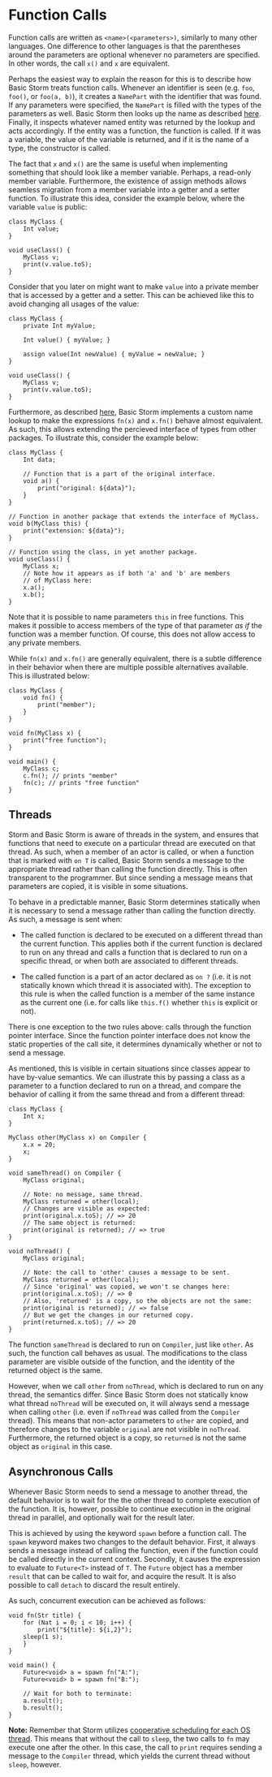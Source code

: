 Function Calls
==============

Function calls are written as `<name>(<parameters>)`, similarly to many other languages. One
difference to other languages is that the parentheses around the parameters are optional whenever no
parameters are specified. In other words, the call `x()` and `x` are equivalent.

Perhaps the easiest way to explain the reason for this is to describe how Basic Storm treats
function calls. Whenever an identifier is seen (e.g. `foo`, `foo()`, or `foo(a, b)`), it creates a
`NamePart` with the identifier that was found. If any parameters were specified, the `NamePart` is
filled with the types of the parameters as well. Basic Storm then looks up the name as described
[here](md:../Names). Finally, it inspects whatever named entity was returned by the lookup and acts
accordingly. If the entity was a function, the function is called. If it was a variable, the value
of the variable is returned, and if it is the name of a type, the constructor is called.

The fact that `x` and `x()` are the same is useful when implementing something that should look like
a member variable. Perhaps, a read-only member variable. Furthermore, the existence of assign
methods allows seamless migration from a member variable into a getter and a setter function.
To illustrate this idea, consider the example below, where the variable `value` is public:

```bs
class MyClass {
    Int value;
}

void useClass() {
    MyClass v;
    print(v.value.toS);
}
```

Consider that you later on might want to make `value` into a private member that is accessed by a
getter and a setter. This can be achieved like this to avoid changing all usages of the value:

```bs
class MyClass {
    private Int myValue;

    Int value() { myValue; }

    assign value(Int newValue) { myValue = newValue; }
}

void useClass() {
    MyClass v;
    print(v.value.toS);
}
```


Furthermore, as described [here](md:../Names), Basic Storm implements a custom name lookup to make
the expressions `fn(x)` and `x.fn()` behave almost equivalent. As such, this allows extending the
percieved interface of types from other packages. To illustrate this, consider the example below:

```bs
class MyClass {
    Int data;

    // Function that is a part of the original interface.
    void a() {
        print("original: ${data}");
    }
}

// Function in another package that extends the interface of MyClass.
void b(MyClass this) {
    print("extension: ${data}");
}

// Function using the class, in yet another package.
void useClass() {
    MyClass x;
    // Note how it appears as if both 'a' and 'b' are members
    // of MyClass here:
    x.a();
    x.b();
}
```

Note that it is possible to name parameters `this` in free functions. This makes it possible to
access members of the type of that parameter *as if* the function was a member function. Of course,
this does not allow access to any private members.


While `fn(x)` and `x.fn()` are generally equivalent, there is a subtle difference in their behavior
when there are multiple possible alternatives available. This is illustrated below:

```bs
class MyClass {
    void fn() {
        print("member");
    }
}

void fn(MyClass x) {
    print("free function");
}

void main() {
    MyClass c;
    c.fn(); // prints "member"
    fn(c); // prints "free function"
}
```


Threads
-------

Storm and Basic Storm is aware of threads in the system, and ensures that functions that need to
execute on a particular thread are executed on that thread. As such, when a member of an actor is
called, or when a function that is marked with `on T` is called, Basic Storm sends a message to the
appropriate thread rather than calling the function directly. This is often transparent to the
programmer. But since sending a message means that parameters are copied, it is visible in some
situations.

To behave in a predictable manner, Basic Storm determines statically when it is necessary to send a
message rather than calling the function directly. As such, a message is sent when:

- The called function is declared to be executed on a different thread than the current function.
  This applies both if the current function is declared to run on any thread and calls a function
  that is declared to run on a specific thread, or when both are associated to different threads.

- The called function is a part of an actor declared as `on ?` (i.e. it is not statically known
  which thread it is associated with). The exception to this rule is when the called function is a
  member of the same instance as the current one (i.e. for calls like `this.f()` whether `this` is
  explicit or not).

There is one exception to the two rules above: calls through the function pointer interface. Since
the function pointer interface does not know the static properties of the call site, it determines
dynamically whether or not to send a message.

As mentioned, this is visible in certain situations since classes appear to have by-value semantics.
We can illustrate this by passing a class as a parameter to a function declared to run on a thread,
and compare the behavior of calling it from the same thread and from a different thread:

```bs
class MyClass {
    Int x;
}

MyClass other(MyClass x) on Compiler {
    x.x = 20;
    x;
}

void sameThread() on Compiler {
    MyClass original;

    // Note: no message, same thread.
    MyClass returned = other(local);
    // Changes are visible as expected:
    print(original.x.toS); // => 20
    // The same object is returned:
    print(original is returned); // => true
}

void noThread() {
    MyClass original;

    // Note: the call to 'other' causes a message to be sent.
    MyClass returned = other(local);
    // Since 'original' was copied, we won't se changes here:
    print(original.x.toS); // => 0
    // Also, 'returned' is a copy, so the objects are not the same:
    print(original is returned); // => false
    // But we get the changes in our returned copy.
    print(returned.x.toS); // => 20
}
```

The function `sameThread` is declared to run on `Compiler`, just like `other`. As such, the
function call behaves as usual. The modifications to the class parameter are visible outside of the
function, and the identity of the returned object is the same.

However, when we call `other` from `noThread`, which is declared to run on any thread, the
semantics differ. Since Basic Storm does not statically know what thread `noThread` will be
executed on, it will always send a message when calling `other` (i.e. even if `noThread` was called
from the `Compiler` thread). This means that non-actor parameters to `other` are copied, and
therefore changes to the variable `original` are not visible in `noThread`. Furthermore, the
returned object is a copy, so `returned` is not the same object as `original` in this case.


Asynchronous Calls
------------------

Whenever Basic Storm needs to send a message to another thread, the default behavior is to wait for
the the other thread to complete execution of the function. It is, however, possible to continue
execution in the original thread in parallel, and optionally wait for the result later.

This is achieved by using the keyword `spawn` before a function call. The `spawn` keyword makes two
changes to the default behavior. First, it always sends a message instead of calling the function,
even if the function could be called directly in the current context. Secondly, it causes the
expression to evaluate to `Future<T>` instead of `T`. The `Future` object has a member `result` that
can be called to wait for, and acquire the result. It is also possible to call `detach` to discard
the result entirely.

As such, concurrent execution can be achieved as follows:

```bs
void fn(Str title) {
    for (Nat i = 0; i < 10; i++) {
        print("${title}: ${i,2}");
	sleep(1 s);
    }
}

void main() {
    Future<void> a = spawn fn("A:");
    Future<void> b = spawn fn("B:");

    // Wait for both to terminate:
    a.result();
    b.result();
}
```

**Note:** Remember that Storm utilizes [cooperative scheduling for each OS
thread](md:../../Storm/Threading_Model). This means that without the call to `sleep`, the two calls
to `fn` may execute one after the other. In this case, the call to `print` requires sending a
message to the `Compiler` thread, which yields the current thread without `sleep`, however.
